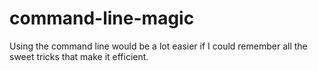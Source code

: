 # command-line-magic
Using the command line would be a lot easier if I could remember all the sweet tricks that make it efficient.
